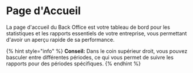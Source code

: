 # Page d'Accueil

La page d'accueil du Back Office est votre tableau de bord pour les statistiques et les rapports essentiels de votre entreprise, vous permettant d'avoir un aperçu rapide de sa performance.

{% hint style="info" %}
**Conseil:** Dans le coin supérieur droit, vous pouvez basculer entre différentes périodes, ce qui vous permet de suivre les rapports pour des périodes spécifiques.
{% endhint %}

